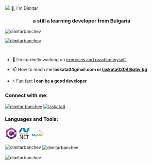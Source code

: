<img src=https://camo.githubusercontent.com/02841a457ec7ae172cd5b3126499a1fdae771612f194747e22df7662d2dbaedf/68747470733a2f2f772e77616c6c686176656e2e63632f66756c6c2f7a782f77616c6c686176656e2d7a786737676a2e6a7067>
👋, I'm Dimitar</h1>
<h3 align="center">a still a learning developer from Bulgaria</h3>

<p align="left"> <img src="https://komarev.com/ghpvc/?username=dimitarbanchev&label=Profile%20views&color=0e75b6&style=flat" alt="dimitarbanchev" /> </p>

<p align="left"> <a href="https://github.com/ryo-ma/github-profile-trophy"><img src="https://github-profile-trophy.vercel.app/?username=dimitarbanchev" alt="dimitarbanchev" /></a> </p>

<p align="left"> <a href="https://twitter.com/" target="blank"><img src="https://img.shields.io/twitter/follow/?logo=twitter&style=for-the-badge" alt="" /></a> </p>

- 🔭 I’m currently working on [exercsies and practice myself](https://github.com/DimitarBanchev/C-Sharp-Advanced-January-2023)

- 📫 How to reach me **laskata04gmail.com or laskata0304@abv.bg**

- ⚡ Fun fact **I can be a good developer**

<h3 align="left">Connect with me:</h3>
<p align="left">
<a href="https://fb.com/dimitar banchev" target="blank"><img align="center" src="https://raw.githubusercontent.com/rahuldkjain/github-profile-readme-generator/master/src/images/icons/Social/facebook.svg" alt="dimitar banchev" height="30" width="40" /></a>
<a href="https://instagram.com/laskata4" target="blank"><img align="center" src="https://raw.githubusercontent.com/rahuldkjain/github-profile-readme-generator/master/src/images/icons/Social/instagram.svg" alt="laskata4" height="30" width="40" /></a>
</p>

<h3 align="left">Languages and Tools:</h3>
<p align="left"> <a href="https://www.w3schools.com/cs/" target="_blank" rel="noreferrer"> <img src="https://raw.githubusercontent.com/devicons/devicon/master/icons/csharp/csharp-original.svg" alt="csharp" width="40" height="40"/> </a> <a href="https://dotnet.microsoft.com/" target="_blank" rel="noreferrer"> <img src="https://raw.githubusercontent.com/devicons/devicon/master/icons/dot-net/dot-net-original-wordmark.svg" alt="dotnet" width="40" height="40"/> </a> <a href="https://www.mysql.com/" target="_blank" rel="noreferrer"> <img src="https://raw.githubusercontent.com/devicons/devicon/master/icons/mysql/mysql-original-wordmark.svg" alt="mysql" width="40" height="40"/> </a> </p>

<p><img align="left" src="https://github-readme-stats.vercel.app/api/top-langs?username=dimitarbanchev&show_icons=true&locale=en&layout=compact" alt="dimitarbanchev" /></p>

<p>&nbsp;<img align="center" src="https://github-readme-stats.vercel.app/api?username=dimitarbanchev&show_icons=true&locale=en" alt="dimitarbanchev" /></p>

<p><img align="center" src="https://github-readme-streak-stats.herokuapp.com/?user=dimitarbanchev&" alt="dimitarbanchev" /></p>
